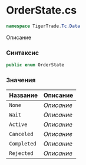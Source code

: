 
# OrderState.cs
```csharp
namespace TigerTrade.Tc.Data
```



Описание

### Синтаксис
```csharp
public enum OrderState
```


### Значения
| Название | Описание |
| --- | --- |
| `None` | *Описание* |
| `Wait` | *Описание* |
| `Active` | *Описание* |
| `Canceled` | *Описание* |
| `Completed` | *Описание* |
| `Rejected` | *Описание* |



